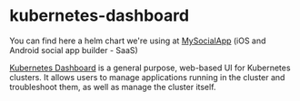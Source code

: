 # kubernetes-dashboard

You can find here a helm chart we're using at [MySocialApp](https://mysocialapp.io) (iOS and Android social app builder - SaaS)

[Kubernetes Dashboard](https://github.com/kubernetes/dashboard) is a general purpose, web-based UI for Kubernetes clusters. It allows users to manage applications running in the cluster and troubleshoot them, as well as manage the cluster itself.
